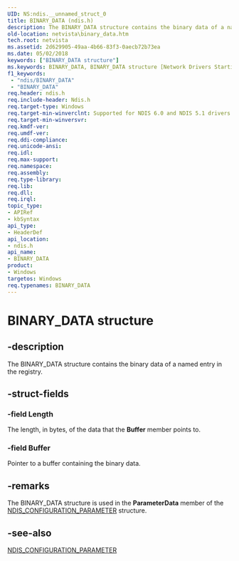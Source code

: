 ```yaml
---
UID: NS:ndis.__unnamed_struct_0
title: BINARY_DATA (ndis.h)
description: The BINARY_DATA structure contains the binary data of a named entry in the registry.
old-location: netvista\binary_data.htm
tech.root: netvista
ms.assetid: 2d629905-49aa-4b66-83f3-0aecb72b73ea
ms.date: 05/02/2018
keywords: ["BINARY_DATA structure"]
ms.keywords: BINARY_DATA, BINARY_DATA structure [Network Drivers Starting with Windows Vista], ndis/BINARY_DATA, ndis_configuration_ref_50fc50e5-52d2-4e25-a03b-6c581e50fef1.xml, netvista.binary_data
f1_keywords:
 - "ndis/BINARY_DATA"
 - "BINARY_DATA"
req.header: ndis.h
req.include-header: Ndis.h
req.target-type: Windows
req.target-min-winverclnt: Supported for NDIS 6.0 and NDIS 5.1 drivers in Windows Vista. Supported for NDIS   5.1 drivers in Windows XP.
req.target-min-winversvr: 
req.kmdf-ver: 
req.umdf-ver: 
req.ddi-compliance: 
req.unicode-ansi: 
req.idl: 
req.max-support: 
req.namespace: 
req.assembly: 
req.type-library: 
req.lib: 
req.dll: 
req.irql: 
topic_type:
- APIRef
- kbSyntax
api_type:
- HeaderDef
api_location:
- ndis.h
api_name:
- BINARY_DATA
product:
- Windows
targetos: Windows
req.typenames: BINARY_DATA
---
```


# BINARY_DATA structure


## -description


The BINARY_DATA structure contains the binary data of a named entry in the registry.


## -struct-fields




### -field Length

The length, in bytes, of the data that the 
     <b>Buffer</b> member points to.


### -field Buffer

Pointer to a buffer containing the binary data.


## -remarks



The BINARY_DATA structure is used in the 
    <b>ParameterData</b> member of the 
    <a href="https://docs.microsoft.com/windows-hardware/drivers/ddi/ndis/ns-ndis-_ndis_configuration_parameter">
    NDIS_CONFIGURATION_PARAMETER</a> structure.




## -see-also




<a href="https://docs.microsoft.com/windows-hardware/drivers/ddi/ndis/ns-ndis-_ndis_configuration_parameter">NDIS_CONFIGURATION_PARAMETER</a>
 

 

